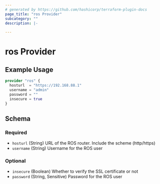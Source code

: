 ```yaml
---
# generated by https://github.com/hashicorp/terraform-plugin-docs
page_title: "ros Provider"
subcategory: ""
description: |-
  
---
```


# ros Provider



## Example Usage

```terraform
provider "ros" {
  hosturl  = "https://192.168.88.1"
  username = "admin"
  password = ""
  insecure = true
}
```

<!-- schema generated by tfplugindocs -->
## Schema

### Required

- `hosturl` (String) URL of the ROS router. Include the scheme (http/https)
- `username` (String) Username for the ROS user

### Optional

- `insecure` (Boolean) Whether to verify the SSL certificate or not
- `password` (String, Sensitive) Password for the ROS user
